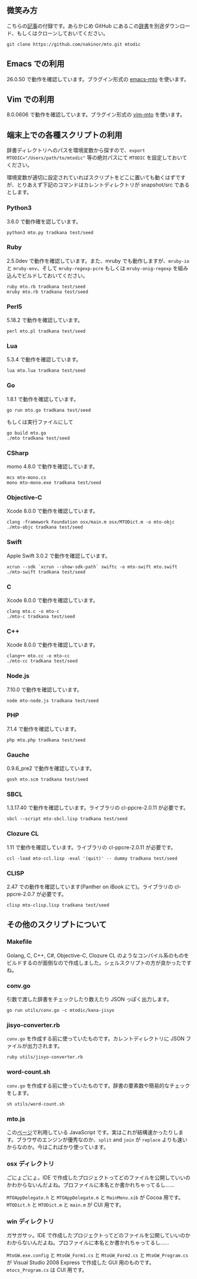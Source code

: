## 微笑み方
こちらの[記事](http://sci.hateblo.jp/entry/Benchmarking2)の付録です。あらかじめ GitHub にあるこの[辞書](https://github.com/nakinor/mto)を別途ダウンロード、もしくはクローンしておいてください。

    git clone https://github.com/nakinor/mto.git mtodic

## Emacs での利用
26.0.50 で動作を確認しています。ブラグイン形式の [emacs-mto](http://github.com/nakinor/emacs-mto) を使います。

## Vim での利用
8.0.0606 で動作を確認しています。ブラグイン形式の [vim-mto](http://github.com/nakinor/vim-mto) を使います。

## 端末上での各種スクリプトの利用
辞書ディレクトリへのパスを環境変数から探すので、`export MTODIC="/Users/path/to/mtodic"` 等の絶対パスにて `MTODIC` を設定しておいてください。

環境変数が適切に設定されていればスクリプトをどこに置いても動くはずですが、とりあえず下記のコマンドはカレントディレクトリが snapshot/src であるとします。

### Python3
3.6.0 で動作確を認しています。

    python3 mto.py tradkana test/seed

### Ruby
2.5.0dev で動作を確認しています。また、mruby でも動作しますが、`mruby-io` と `mruby-env`、そして `mruby-regexp-pcre` もしくは `mruby-onig-regexp` を組み込んでビルドしておいてください。

    ruby mto.rb tradkana test/seed
    mruby mto.rb tradkana test/seed

### Perl5
5.18.2 で動作を確認しています。

    perl mto.pl tradkana test/seed

### Lua
5.3.4 で動作を確認しています。

    lua mto.lua tradkana test/seed

### Go
1.8.1 で動作を確認しています。

    go run mto.go tradkana test/seed

もしくは実行ファイルにして

    go build mto.go
    ./mto tradkana test/seed

### CSharp
momo 4.8.0 で動作を確認しています。

    mcs mto-mono.cs
    mono mto-mono.exe tradkana test/seed

### Objective-C
Xcode 8.0.0 で動作を確認しています。

    clang -framework Foundation osx/main.m osx/MTODict.m -o mto-objc
    ./mto-objc tradkana test/seed

### Swift
Apple Swift 3.0.2 で動作を確認しています。

    xcrun --sdk `xcrun --show-sdk-path` swiftc -o mto-swift mto.swift
    ./mto-swift tradkana test/seed

### C
Xcode 8.0.0 で動作を確認しています。

    clang mto.c -o mto-c
    ./mto-c tradkana test/seed

### C++
Xcode 8.0.0 で動作を確認しています。

    clang++ mto.cc -o mto-cc
    ./mto-cc tradkana test/seed

### Node.js
7.10.0 で動作を確認しています。

    node mto-node.js tradkana test/seed

### PHP
7.1.4 で動作を確認しています。

    php mto.php tradkana test/seed

### Gauche
0.9.6_pre2 で動作を確認しています。

    gosh mto.scm tradkana test/seed

### SBCL
1.3.17.40 で動作を確認しています。ライブラリの cl-ppcre-2.0.11 が必要です。

    sbcl --script mto-sbcl.lisp tradkana test/seed

### Clozure CL
1.11 で動作を確認しています。ライブラリの cl-ppcre-2.0.11 が必要です。

    ccl -load mto-ccl.lisp -eval '(quit)' -- dummy tradkana test/seed

### CLISP
2.47 での動作を確認しています(Panther on iBook にて)。ライブラリの cl-ppcre-2.0.7 が必要です。

    clisp mto-clisp.lisp tradkana test/seed

## その他のスクリプトについて
### Makefile
Golang, C, C++, C#, Objective-C, Clozure CL のようなコンパイル系のものをビルドするのが面倒なので作成しました。シェルスクリプトの方が良かったですね。

### conv.go
引数で渡した辞書をチェックしたり数えたり JSON っぽく出力します。

    go run utils/conv.go -c mtodic/kana-jisyo

### jisyo-converter.rb
`conv.go` を作成する前に使っていたものです。カレントディレクトリに JSON ファイルが出力されます。

    ruby utils/jisyo-converter.rb

### word-count.sh
`conv.go` を作成する前に使っていたものです。辞書の要素数や簡易的なチェックをします。

    sh utils/word-count.sh

### mto.js
この[ページ](http://nakinor.github.io/mto/)で利用している JavaScript です。実はこれが結構速かったりします。ブラウザのエンジンが優秀なのか、`split` and `join` が `replace` よりも速いからなのか。今はこればかり使っています。

### osx ディレクトリ
ごにょごにょ。IDE で作成したプロジェクトってどのファイルを公開していいのかわからないんだよね。プロファイルに本名とか書かれちゃってるし……

`MTOAppDelegate.h` と `MTOAppDelegate.m` と `MainMenu.xib` が Cocoa 用です。`MTODict.h` と `MTODict.m` と `main.m` が CUI 用です。

### win ディレクトリ
ガサガサッ。IDE で作成したプロジェクトってどのファイルを公開していいのかわからないんだよね。プロファイルに本名とか書かれちゃってるし……

`MtoGW.exe.config` と `MtoGW_Form1.cs` と `MtoGW_Form2.cs` と `MtoGW_Program.cs` が Visual Studio 2008 Express で作成した GUI 用のものです。`mtocs_Program.cs` は CUI 用です。
